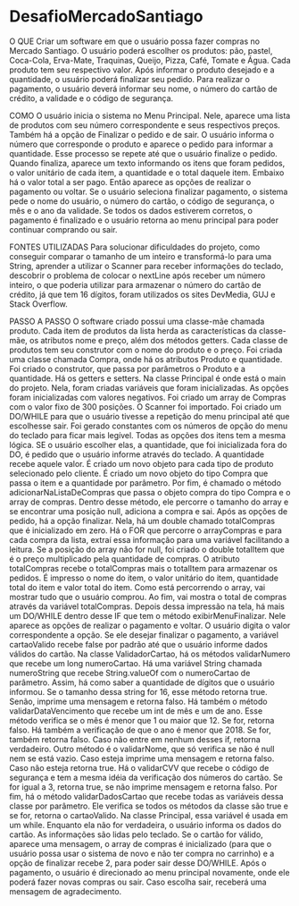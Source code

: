 # DesafioMercadoSantiago

O QUE
     Criar um software em que o usuário possa fazer compras no Mercado Santiago. O usuário poderá escolher os produtos: pão, pastel, Coca-Cola, Erva-Mate, Traquinas, Queijo, Pizza, Café, Tomate e Água. Cada produto tem seu respectivo valor. Após informar o produto desejado e a quantidade, o usuário poderá finalizar seu pedido. Para realizar o pagamento, o usuário deverá informar seu nome, o número do cartão de crédito, a validade e o código de segurança. 

COMO
     O usuário inicia o sistema no Menu Principal. Nele, aparece uma lista de produtos com seu número correspondente e seus respectivos preços. Também há a opção de Finalizar o pedido e de sair. O usuário informa o número que corresponde o produto e aparece o pedido para informar a quantidade. Esse processo se repete até que o usuário finalize o pedido. Quando finaliza, aparece um texto informando os itens que foram pedidos, o valor unitário de cada item, a quantidade e o total daquele item. Embaixo há o valor total a ser pago. Então aparece as opções de realizar o pagamento ou voltar. Se o usuário seleciona finalizar pagamento, o sistema pede o nome do usuário, o número do cartão, o código de segurança, o mês e o ano da validade. Se todos os dados estiverem corretos, o pagamento é finalizado e o usuário retorna ao menu principal para poder continuar comprando ou sair. 

FONTES UTILIZADAS
     Para solucionar dificuldades do projeto, como conseguir comparar o tamanho de um inteiro e transformá-lo para uma String, aprender a utilizar o Scanner para receber informações do teclado, descobrir o problema de colocar o nextLine após receber um número inteiro, o que poderia utilizar para armazenar o número do cartão de crédito, já que tem 16 dígitos, foram utilizados os sites DevMedia, GUJ e Stack Overflow.

PASSO A PASSO
     O software criado possui uma classe-mãe chamada produto. Cada item de produtos da lista herda as características da classe-mãe, os atributos nome e preço, além dos métodos getters. Cada classe de produtos tem seu construtor com o nome do produto e o preço. 
Foi criada uma classe chamada Compra, onde há os atributos Produto e quantidade. Foi criado o construtor, que passa por parâmetros o Produto e a quantidade. Há os getters e setters. 
     Na classe Principal é onde está o main do projeto. Nela, foram criadas variáveis que foram inicializadas. As opções foram inicializadas com valores negativos. Foi criado um array de Compras com o valor fixo de 300 posições. O Scanner foi importado. Foi criado um DO/WHILE para que o usuário tivesse a repetição do menu principal até que escolhesse sair. 
Foi gerado constantes com os números de opção do menu do teclado para ficar mais legível. Todas as opções dos itens tem a mesma lógica. SE o usuário escolher elas, a quantidade, que foi inicializada fora do DO, é pedido que o usuário informe através do teclado. A quantidade recebe aquele valor. É criado um novo objeto para cada tipo de produto selecionado pelo cliente. É criado um novo objeto do tipo Compra que passa o item e a quantidade por parâmetro. Por fim, é chamado o método adicionarNaListaDeCompras que passa o objeto compra do tipo Compra e o array de compras. Dentro desse método, ele percorre o tamanho do array e se encontrar uma posição null, adiciona a compra e sai. 
     Após as opções de pedido, há a opção finalizar. Nela, há um double chamado totalCompras que é inicializado em zero. Há o FOR que percorre o arrayCompras e para cada compra da lista, extraí essa informação para uma variável facilitando a leitura. Se a posição do array não for null, foi criado o double totalItem que é o preço multiplicado pela quantidade de compras. O atributo totalCompras recebe o totalCompras mais o totalItem para armazenar os pedidos. É impresso o nome do item, o valor unitário do item, quantidade total do item e valor total do item. Como está percorrendo o array, vai mostrar tudo que o usuário comprou. Ao fim, vai mostra o total de compras através da variável totalCompras.
     Depois dessa impressão na tela, há mais um DO/WHILE dentro desse IF que tem o método exibirMenuFinalizar. Nele aparece as opções de realizar o pagamento e voltar. O usuário digita o valor correspondente a opção. Se ele desejar finalizar o pagamento, a variável cartaoValido recebe false por padrão até que o usuário informe dados válidos do cartão. 
     Na classe ValidadorCartao, há os métodos validarNumero que recebe um long numeroCartao. Há uma variável String chamada numeroString que recebe String.valueOf com o numeroCartao de parâmetro. Assim, há como saber a quantidade de dígitos que o usuário informou. Se o tamanho dessa string for 16, esse método retorna true. Senão, imprime uma mensagem e retorna falso. 
     Há também o método validarDataVencimento que recebe um int de mês e um de ano. Esse método verifica se o mês é menor que 1 ou maior que 12. Se for, retorna falso. Há também a verificação de que o ano é menor que 2018. Se for, também retorna falso. Caso não entre em nenhum desses if, retorna verdadeiro. 
     Outro método é o validarNome, que só verifica se não é null nem se está vazio. Caso esteja imprime uma mensagem e retorna falso. Caso não esteja retorna true. 
     Há o validarCVV que recebe o código de segurança e tem a mesma idéia da verificação dos números do cartão. Se for igual a 3, retorna true, se não imprime mensagem e retorna falso. Por fim, há o método validarDadosCartao que recebe todas as variáveis dessa classe por parâmetro. Ele verifica se todos os métodos da classe são true e se for, retorna o cartaoValido. 
     Na classe Principal, essa variável é usada em um while. Enquanto ela não for verdadeira, o usuário informa os dados do cartão. As informações são lidas pelo teclado. Se o cartão for válido, aparece uma mensagem, o array de compras é inicializado (para que o usuário possa usar o sistema de novo e não ter compra no carrinho) e a opção de finalizar recebe 2, para poder sair desse DO/WHILE. 
     Após o pagamento, o usuário é direcionado ao menu principal novamente, onde ele poderá fazer novas compras ou sair. Caso escolha sair, receberá uma mensagem de agradecimento. 
 



